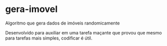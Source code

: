# gera-imovel
Algoritmo que gera dados de imóveis randomicamente

Desenvolvido para auxiliar em uma tarefa maçante que provou que mesmo para tarefas mais simples, codificar é útil.
